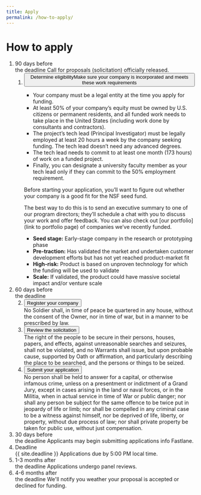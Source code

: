```yaml
---
title: Apply
permalink: /how-to-apply/
---
```

# How to apply

<ol class="timeline">

<li><span class="time">90 days before<br> the deadline</span>
    <span class="time-description">Call for proposals (solicitation) officially released.</span>
        <ol class="usa-accordion">
        <li value="1" class="step">
        <button class="usa-accordion-button" aria-expanded="false" aria-controls="a1">
      Determine eligibility<span>Make sure your company is incorporated and meets these work requirements</span>
    </button>
        <div id="a1" class="usa-accordion-content" markdown="1">

- Your company must be a legal entity at the time you apply for funding.
- At least 50% of your company’s equity must be owned by U.S. citizens or permanent residents, and all funded work needs to take place in the United States (including work done by consultants and contractors).
- The project’s tech lead (Principal Investigator) must be legally employed at least 20 hours a week by the company seeking funding. The tech lead doesn’t need any advanced degrees.
- The tech lead needs to commit to at least one month (173 hours) of work on a funded project.
- Finally, you can designate a university faculty member as your tech lead only if they can commit to the 50% employment requirement.

Before starting your application, you’ll want to figure out whether your company is a good fit for the NSF seed fund.

The best way to do this is to send an executive summary to one of our program directors; they’ll schedule a chat with you to discuss your work and offer feedback. You can also check out [our portfolio](link to portfolio page) of companies we’ve recently funded.

- **Seed stage:** Early-stage company in the research or prototyping phase
- **Pre-traction:** Has validated the market and undertaken customer development efforts but has not yet reached product-market fit
- **High-risk:** Product is based on unproven technology for which the funding will be used to validate
- **Scale:** If validated, the product could have massive societal impact and/or venture scale


</div>

</li>
</ol>
</li>

<li>
<span class="time">60 days before<br>  the deadline</span>
<ol class="usa-accordion">
<li value="2" class="step">
        <button class="usa-accordion-button" aria-expanded="" aria-controls="a3">
      Register your company
    </button>
        <div id="a3" class="usa-accordion-content"  markdown="1">
No Soldier shall, in time of peace be quartered in any house, without the consent of the Owner, nor in time of war, but in a manner to be prescribed by law.
</div>
</li>
<li value="3" class="step">
    <button class="usa-accordion-button" aria-expanded="" aria-controls="a4">
  Review the solicitation
</button>
<div id="a4" class="usa-accordion-content"  markdown="1">
The right of the people to be secure in their persons, houses, papers, and effects, against unreasonable searches and seizures, shall not be violated, and no Warrants shall issue, but upon probable cause, supported by Oath or affirmation, and particularly
describing the place to be searched, and the persons or things to be seized.
</div>
</li>
<li value="4" class="step">
        <button class="usa-accordion-button" aria-expanded="" aria-controls="a5">
      Submit your application
    </button>
<div id="a5" class="usa-accordion-content"  markdown="1">
No person shall be held to answer for a capital, or otherwise infamous crime, unless on a presentment or indictment of a Grand Jury, except in cases arising in the land or naval forces, or in the Militia, when in actual service in time of War or public
danger; nor shall any person be subject for the same offence to be twice put in jeopardy of life or limb; nor shall be compelled in any criminal case to be a witness against himself, nor be deprived of life, liberty, or property, without due
process of law; nor shall private property be taken for public use, without just compensation.

</div>
</li>
</ol>

</li>
  <li>
    <span class="time">30 days before<br> the deadline</span>
    <span class="time-description">Applicants may begin submitting applications info Fastlane.</span>
  </li>
  <li>
    <span class="time">Deadline<br> {{ site.deadline }}</span>
    <span class="time-description">Applications due by 5:00 PM local time.</span>
  </li>
  <li>
    <span class="time">1-3 months after<br> the deadline</span>
    <span class="time-description">Applications undergo panel reviews.</span>
  </li>
  <li>
    <span class="time">4-6 months after<br> the deadline</span>
    <span class="time-description">We'll notify you weather your proposal is accepted or declined for funding.</span>
  </li>
</ol>
